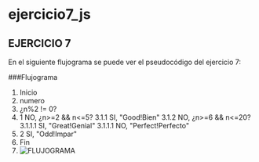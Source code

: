 # ejercicio7_js
## EJERCICIO 7
En el siguiente flujograma se puede ver el pseudocódigo  del ejercicio 7:
 
###Flujograma
1. Inicio
2. numero
3. ¿n%2 != 0?
3. 1 NO, ¿n>=2 && n<=5?
3.1.1 SI, "Good!Bien"
3.1.2 NO, ¿n>=6 && n<=20?
3.1.1.1 SI, "Great!Genial"
3.1.1.1 NO, "Perfect!Perfecto"
3. 2 SI, "Odd!Impar"
4. Fin
5. ![FLUJOGRAMA](http://2.1m.yt/xW0uI7e.jpg "Flujograma")
